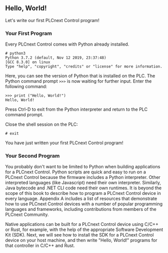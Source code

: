 ## Hello, World!

Let's write our first PLCnext Control program!

### Your First Program

Every PLCnext Control comes with Python already installed.

```text
# python3
Python 3.7.2 (default, Nov 12 2019, 23:37:48)
[GCC 8.3.0] on linux
Type "help", "copyright", "credits" or "license" for more information.
```

Here, you can see the version of Python that is installed on the PLC. The Python command prompt `>>>` is now waiting for further input. Enter the following command:

```text
>>> print ("Hello, World!")
Hello, World!
```

Press Ctrl-D to exit from the Python interpreter and return to the PLC command prompt.

Close the shell session on the PLC:

```text
# exit
```

You have just written your first PLCnext Control program!

### Your Second Program

You probably don't want to be limited to Python when building applications for a PLCnext Control. Python scripts are quick and easy to run on a PLCnext Control because the firmware includes a Python interpreter. Other interpreted languages (like Javascript) need their own interpreter. Similarly, Java bytecode and .NET CLI code need their own runtimes. It is beyond the scope of this book to describe how to program a PLCnext Control device in every language. Appendix A includes a list of resources that demonstrate how to use PLCnext Control devices with a number of popular programming languages and frameworks, including contributions from members of the PLCnext Community.

Native applications can be built for a PLCnext Control device using C/C++ or Rust, for example, with the help of the appropriate Software Development Kit (SDK). Next, we will see how to install the SDK for a PLCnext Control device on your host machine, and then write "Hello, World!" programs for that controller in C/C++ and Rust.
